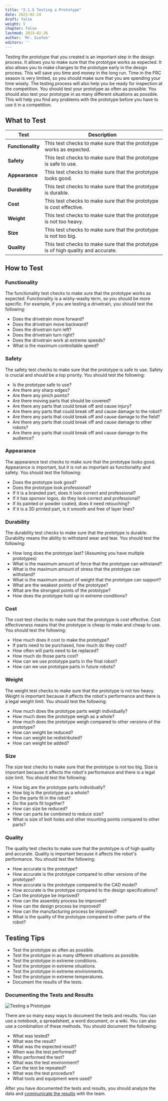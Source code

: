 ```yaml
---
title: "2.1.5 Testing a Prototype"
date: 2023-02-24
draft: false
weight: 5
chapter: false
lastmod: 2023-02-26
author: 'Mr. Siefen'
editors: ''
---
```


Testing the prototype that you created is an important step in the design process. It allows you to make sure that the prototype works as expected. It also allows you to make changes to the prototype early in the design process. This will save you time and money in the long run. Time in the FRC season is very limited, so you should make sure that you are spending your time wisely. The testing process will also help you be ready for inspection at the competition. You should test your prototype as often as possible. You should also test your prototype in as many different situations as possible. This will help you find any problems with the prototype before you have to use it in a competition.

## What to Test

| **Test** | **Description** |
| --- | --- |
| **Functionality** | This test checks to make sure that the prototype works as expected. |
| **Safety** | This test checks to make sure that the prototype is safe to use. |
| **Appearance** | This test checks to make sure that the prototype looks good. |
| **Durability** | This test checks to make sure that the prototype is durable. |
| **Cost** | This test checks to make sure that the prototype is cost effective. |
| **Weight** | This test checks to make sure that the prototype is not too heavy. |
| **Size** | This test checks to make sure that the prototype is not too big. |
| **Quality** | This test checks to make sure that the prototype is of high quality and accurate. |

## How to Test

### Functionality

The functionality test checks to make sure that the prototype works as expected. Functionality is a wishy-washy term, so you should be more specific. For example, if you are testing a drivetrain, you should test the following:

- Does the drivetrain move forward?
- Does the drivetrain move backward?
- Does the drivetrain turn left?
- Does the drivetrain turn right?
- Does the drivetrain work at extreme speeds?
- What is the maximum controllable speed?

### Safety

The safety test checks to make sure that the prototype is safe to use. Safety is crucial and should be a top priority. You should test the following:

- Is the prototype safe to use?
- Are there any sharp edges?
- Are there any pinch points?
- Are there moving parts that should be covered?
- Are there any parts that could break off and cause injury?
- Are there any parts that could break off and cause damage to the robot?
- Are there any parts that could break off and cause damage to the field?
- Are there any parts that could break off and cause damage to other robots?
- Are there any parts that could break off and cause damage to the audience?

### Appearance

The appearance test checks to make sure that the prototype looks good. Appearance is important, but it is not as important as functionality and safety. You should test the following:

- Does the prototype look good?
- Does the prototype look professional?
- If it is a branded part, does it look correct and professional?
- If it has sponsor logos, do they look correct and professional?
- If its painted or powder coated, does it need retouching?
- If it is a 3D printed part, is it smooth and free of layer lines?

### Durability

The durability test checks to make sure that the prototype is durable. Durability means the ability to withstand wear and tear. You should test the following:

- How long does the prototype last? (Assuming you have multiple prototypes)
- What is the maximum amount of force that the prototype can withstand?
- What is the maximum amount of stress that the prototype can withstand?
- What is the maximum amount of weight that the prototype can support?
- What are the weakest points of the prototype?
- What are the strongest points of the prototype?
- How does the prototype hold up in extreme conditions?

### Cost

The cost test checks to make sure that the prototype is cost effective. Cost effectiveness means that the prototype is cheap to make and cheap to use. You should test the following:

- How much does it cost to make the prototype?
- If parts need to be purchased, how much do they cost?
- How often will parts need to be replaced?
- How much do those parts cost?
- How can we use prototype parts in the final robot?
- How can we use prototype parts in future robots?

### Weight

The weight test checks to make sure that the prototype is not too heavy. Weight is important because it affects the robot's performance and there is a legal weight limit. You should test the following:

- How much does the prototype parts weigh individually?
- How much does the prototype weigh as a whole?
- How much does the prototype weigh compared to other versions of the prototype?
- How can weight be reduced?
- How can weight be redistributed?
- How can weight be added?

### Size

The size test checks to make sure that the prototype is not too big. Size is important because it affects the robot's performance and there is a legal size limit. You should test the following:

- How big are the prototype parts individually?
- How big is the prototype as a whole?
- Do the parts fit in the robot?
- Do the parts fit together?
- How can size be reduced?
- How can parts be combined to reduce size?
- What is size of bolt holes and other mounting points compared to other parts?

### Quality

The quality test checks to make sure that the prototype is of high quality and accurate. Quality is important because it affects the robot's performance. You should test the following:

- How accurate is the prototype?
- How accurate is the prototype compared to other versions of the prototype?
- How accurate is the prototype compared to the CAD model?
- How accurate is the prototype compared to the design specifications?
- Can the prototype be improved?
- How can the assembly process be improved?
- How can the design process be improved?
- How can the manufacturing process be improved?
- What is the quality of the prototype compared to other parts of the robot?

## Testing Tips

- Test the prototype as often as possible.
- Test the prototype in as many different situations as possible.
- Test the prototype in extreme conditions.
- Test the prototype in extreme situations.
- Test the prototype in extreme environments.
- Test the prototype in extreme temperatures.
- Document the results of the tests.

### Documenting the Tests and Results

![Testing a Prototype](/images/engineering_design/design_process/mythbuster-science.gif)

There are so many easy ways to document the tests and results. You can use a notebook, a spreadsheet, a word document, or a wiki. You can also use a combination of these methods. You should document the following:

- What was tested?
- What was the result?
- What was the expected result?
- When was the test performed?
- Who performed the test?
- What was the test environment?
- Can the test be repeated?
- What was the test procedure?
- What tools and equipment were used?

After you have documented the tests and results, you should analyze the data and [communicate the results](/engineering_design/design_process/communicate_the_results) with the team.